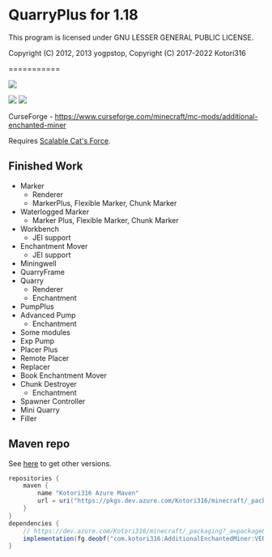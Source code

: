# QuarryPlus for 1.18

This program is licensed under GNU LESSER GENERAL PUBLIC LICENSE.

Copyright (C) 2012, 2013 yogpstop, Copyright (C) 2017-2022 Kotori316

===========

[![](https://github.com/Kotori316/QuarryPlus/workflows/Build%20Check%20and%20Publish/badge.svg)](https://github.com/Kotori316/QuarryPlus/actions)

[![](https://cf.way2muchnoise.eu/versions/282837.svg)](https://www.curseforge.com/minecraft/mc-mods/additional-enchanted-miner)
[![](https://cf.way2muchnoise.eu/full_282837.svg)](https://www.curseforge.com/minecraft/mc-mods/additional-enchanted-miner)

CurseForge - https://www.curseforge.com/minecraft/mc-mods/additional-enchanted-miner

Requires [Scalable Cat's Force](https://www.curseforge.com/minecraft/mc-mods/scalable-cats-force).

## Finished Work

* Marker
  * Renderer
  * MarkerPlus, Flexible Marker, Chunk Marker
* Waterlogged Marker
  * Marker Plus, Flexible Marker, Chunk Marker
* Workbench
  * JEI support
* Enchantment Mover
  * JEI support
* Miningwell
* QuarryFrame
* Quarry
  * Renderer
  * Enchantment
* PumpPlus
* Advanced Pump
  * Enchantment
* Some modules
* Exp Pump
* Placer Plus
* Remote Placer
* Replacer
* Book Enchantment Mover
* Chunk Destroyer
  * Enchantment
* Spawner Controller
* Mini Quarry
* Filler

## Maven repo

See [here](https://dev.azure.com/Kotori316/minecraft/_packaging?_a=package&feed=mods%40Local&package=com.kotori316%3Aadditionalenchantedminer&protocolType=maven&view=versions)
to get other versions.

```groovy
repositories {
    maven {
        name "Kotori316 Azure Maven"
        url = uri("https://pkgs.dev.azure.com/Kotori316/minecraft/_packaging/mods/maven/v1")
    }
}
dependencies {
    // https://dev.azure.com/Kotori316/minecraft/_packaging?_a=package&feed=mods%40Local&package=com.kotori316%3Aadditionalenchantedminer&protocolType=maven&view=versions
    implementation(fg.deobf("com.kotori316:AdditionalEnchantedMiner:VERSION".toLowerCase(Locale.ROOT)))
}
```
